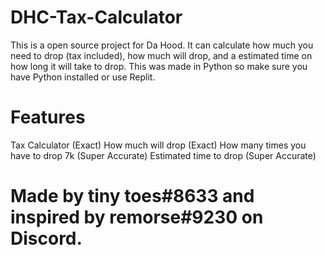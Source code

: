 # DHC-Tax-Calculator
This is a open source project for Da Hood. It can calculate how much you need to drop (tax included), how much will drop, and a estimated time on how long it will take to drop. This was made in Python so make sure you have Python installed or use Replit. 

# Features
Tax Calculator (Exact)
How much will drop (Exact)
How many times you have to drop 7k (Super Accurate)
Estimated time to drop (Super Accurate)

# Made by tiny toes#8633 and inspired by remorse#9230 on Discord.
